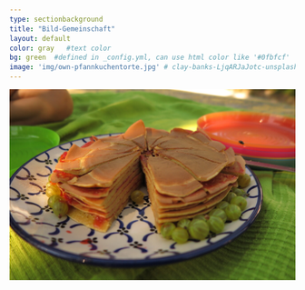 ```yaml
---
type: sectionbackground
title: "Bild-Gemeinschaft"
layout: default
color: gray   #text color
bg: green  #defined in _config.yml, can use html color like '#0fbfcf'
image: 'img/own-pfannkuchentorte.jpg' # clay-banks-LjqARJaJotc-unsplash.jpg
---
```


![img/own-pfannkuchentorte.jpg](img/own-pfannkuchentorte.jpg)
